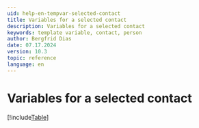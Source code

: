 ```yaml
---
uid: help-en-tempvar-selected-contact
title: Variables for a selected contact
description: Variables for a selected contact
keywords: template variable, contact, person
author: Bergfrid Dias
date: 07.17.2024
version: 10.3
topic: reference
language: en
---
```


# Variables for a selected contact

[!include[Table](../../../../../common/includes/variable/table-selected-contact.md)]
